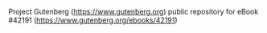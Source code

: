 Project Gutenberg (https://www.gutenberg.org) public repository for eBook #42191 (https://www.gutenberg.org/ebooks/42191)
